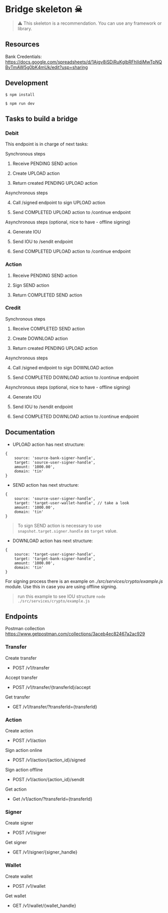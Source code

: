 # Bridge skeleton ☠

> ⚠️  This skeleton is a recommendation. You can use any framework or library.

## Resources

Bank Credentials: https://docs.google.com/spreadsheets/d/1Ajgv8iSDiRuKglbRFhIIdjMwTpNQBvTmAW5g0bK4mUk/edit?usp=sharing

## Development

    $ npm install

    $ npm run dev 

## Tasks to build a bridge

### Debit

This endpoint is in charge of next tasks:

Synchronous steps

1. Receive PENDING SEND action

2. Create UPLOAD action

3. Return created PENDING UPLOAD action

Asynchronous steps

4. Call /signed endpoint to sign UPLOAD action

5. Send COMPLETED UPLOAD action to /continue endpoint

Asynchronous steps (optional, nice to have - offline signing)

4. Generate IOU

5. Send IOU to /sendit endpoint

6. Send COMPLETED UPLOAD action to /continue endpoint

### Action

1. Receive PENDING SEND action
 
2. Sign SEND action

3. Return COMPLETED SEND action

### Credit

Synchronous steps

1. Receive COMPLETED SEND action

2. Create DOWNLOAD action

3. Return created PENDING UPLOAD action

Asynchronous steps

4. Call /signed endpoint to sign DOWNLOAD action

5. Send COMPLETED DOWNLOAD action to /continue endpoint 

Asynchronous steps (optional, nice to have - offline signing)

4. Generate IOU

5. Send IOU to /sendit endpoint

6. Send COMPLETED DOWNLOAD action to /continue endpoint

## Documentation

* UPLOAD action has next structure:

```
{
    source: 'source-bank-signer-handle',
    target: 'source-user-signer-handle',
    amount: '1000.00',
    domain: 'tin'
}
```

* SEND action has next structure:

```
{
    source: 'source-user-signer-handle',
    target: 'target-user-wallet-handle', // take a look 
    amount: '1000.00',
    domain: 'tin'
}
```

> To sign SEND action is necessary to use `snapshot.target.signer.handle` as `target` value.

* DOWNLOAD action has next structure:

```
{
    source: 'target-user-signer-handle',
    target: 'target-bank-signer-handle',
    amount: '1000.00',
    domain: 'tin'
}
```

For signing process there is an example on _./src/services/crypto/example.js_ module. Use this in case you are using offline signing.

> run this example to see IOU structure `node ./src/services/crypto/example.js`


## Endpoints

Postman collection https://www.getpostman.com/collections/3aceb4ec82467a2ac929

### Transfer

Create transfer

* POST /v1/transfer

Accept transfer

* POST /v1/transfer/{transferId}/accept

Get transfer

* GET /v1/transfer/?transferId={transferId}

### Action

Create action

* POST /v1/action

Sign action online

* POST /v1/action/{action_id}/signed

Sign action offline

* POST /v1/action/{action_id}/sendit

Get action

* Get /v1/action/?transferId={transferId}

### Signer

Create signer

* POST /v1/signer

Get signer

* GET /v1/signer/{signer_handle}

### Wallet

Create wallet

* POST /v1/wallet

Get wallet

* GET /v1/wallet/{wallet_handle}
